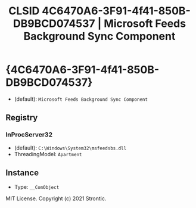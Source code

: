 ﻿---
title: "CLSID 4C6470A6-3F91-4f41-850B-DB9BCD074537 | Microsoft Feeds Background Sync Component"
excerpt: What is COM-Object CLSID 4C6470A6-3F91-4f41-850B-DB9BCD074537?
---

# {4C6470A6-3F91-4f41-850B-DB9BCD074537}

* (default): `Microsoft Feeds Background Sync Component`

## Registry


### InProcServer32

* (default): `C:\Windows\System32\msfeedsbs.dll`
* ThreadingModel: `Apartment`

## Instance

* Type: `__ComObject`

MIT License. Copyright (c) 2021 Strontic.


